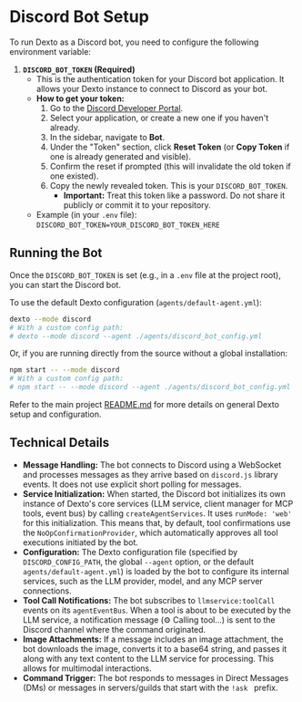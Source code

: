 # Discord Bot Setup

To run Dexto as a Discord bot, you need to configure the following environment variable:

1.  **`DISCORD_BOT_TOKEN` (Required)**
    *   This is the authentication token for your Discord bot application. It allows your Dexto instance to connect to Discord as your bot.
    *   **How to get your token:**
        1.  Go to the [Discord Developer Portal](https://discord.com/developers/applications).
        2.  Select your application, or create a new one if you haven't already.
        3.  In the sidebar, navigate to **Bot**.
        4.  Under the "Token" section, click **Reset Token** (or **Copy Token** if one is already generated and visible).
        5.  Confirm the reset if prompted (this will invalidate the old token if one existed).
        6.  Copy the newly revealed token. This is your `DISCORD_BOT_TOKEN`.
            *   **Important:** Treat this token like a password. Do not share it publicly or commit it to your repository.
    *   Example (in your `.env` file):
        `DISCORD_BOT_TOKEN=YOUR_DISCORD_BOT_TOKEN_HERE`

## Running the Bot

Once the `DISCORD_BOT_TOKEN` is set (e.g., in a `.env` file at the project root), you can start the Discord bot.

To use the default Dexto configuration (`agents/default-agent.yml`):
```bash
dexto --mode discord
# With a custom config path:
# dexto --mode discord --agent ./agents/discord_bot_config.yml
```

Or, if you are running directly from the source without a global installation:
```bash
npm start -- --mode discord
# With a custom config path:
# npm start -- --mode discord --agent ./agents/discord_bot_config.yml
```

Refer to the main project [README.md](../../../README.md) for more details on general Dexto setup and configuration.

## Technical Details

*   **Message Handling:** The bot connects to Discord using a WebSocket and processes messages as they arrive based on `discord.js` library events. It does not use explicit short polling for messages.
*   **Service Initialization:** When started, the Discord bot initializes its own instance of Dexto's core services (LLM service, client manager for MCP tools, event bus) by calling `createAgentServices`. It uses `runMode: 'web'` for this initialization. This means that, by default, tool confirmations use the `NoOpConfirmationProvider`, which automatically approves all tool executions initiated by the bot.
*   **Configuration:** The Dexto configuration file (specified by `DISCORD_CONFIG_PATH`, the global `--agent` option, or the default `agents/default-agent.yml`) is loaded by the bot to configure its internal services, such as the LLM provider, model, and any MCP server connections.
*   **Tool Call Notifications:** The bot subscribes to `llmservice:toolCall` events on its `agentEventBus`. When a tool is about to be executed by the LLM service, a notification message (⚙️ Calling tool...) is sent to the Discord channel where the command originated.
*   **Image Attachments:** If a message includes an image attachment, the bot downloads the image, converts it to a base64 string, and passes it along with any text content to the LLM service for processing. This allows for multimodal interactions.
*   **Command Trigger:** The bot responds to messages in Direct Messages (DMs) or messages in servers/guilds that start with the `!ask ` prefix. 